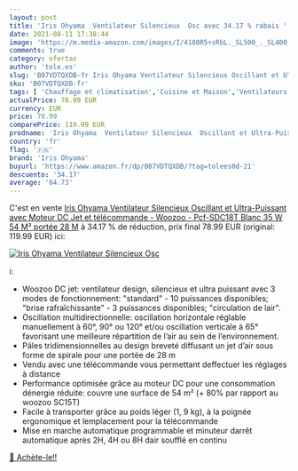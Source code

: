 ```yaml
---
layout: post
title: 'Iris Ohyama  Ventilateur Silencieux  Osc avec 34.17 % rabais '
date: 2021-08-11 17:38:44
image: 'https://m.media-amazon.com/images/I/4180R5+sRbL._SL500_._SL400_.jpg'
comments: true
category: ofertas
author: 'tole.es'
slug: 'B07VDTQXDB-fr Iris Ohyama Ventilateur Silencieux Oscillant et Ultra-...'
sku: 'B07VDTQXDB-fr'
tags: [ 'Chauffage et climatisation','Cuisine et Maison','Ventilateurs','Ventilateurs colonne','iris ohyama', ]
actualPrice: 78.99 EUR
currency: EUR
price: 78.99
comparePrice: 119.99 EUR
prodname: 'Iris Ohyama  Ventilateur Silencieux  Oscillant et Ultra-Puissant avec Moteur DC Jet et télécommande - Woozoo - Pcf-SDC18T  Blanc  35 W  54 M²  portée 28 M'
country: 'fr'
flag: '🇫🇷'
brand: 'Iris Ohyama'
buyurl: 'https://www.amazon.fr/dp/B07VDTQXDB/?tag=tolees0d-21'
descuento: '34.17'
average: '64.73'
---
```


C'est en vente [Iris Ohyama  Ventilateur Silencieux  Oscillant et Ultra-Puissant avec Moteur DC Jet et télécommande - Woozoo - Pcf-SDC18T  Blanc  35 W  54 M²  portée 28 M](https://www.amazon.fr/dp/B07VDTQXDB/?tag=tolees0d-21)  à  34.17 % de réduction, prix final  78.99 EUR (original: 119.99 EUR) ici:

[![Iris Ohyama  Ventilateur Silencieux  Osc](https://m.media-amazon.com/images/I/4180R5+sRbL._SL500_._SL400_.jpg)](https://www.amazon.fr/dp/B07VDTQXDB/?tag=tolees0d-21)

ℹ️:

- Woozoo DC jet: ventilateur design, silencieux et ultra puissant avec 3 modes de fonctionnement: "standard" - 10 puissances disponibles; "brise rafraîchissante" - 3 puissances disponibles; "circulation de lair".
- Oscillation multidirectionnelle: oscillation horizontale réglable manuellement à 60°, 90° ou 120° et/ou oscillation verticale à 65° favorisant une meilleure répartition de l’air au sein de l’environnement.
- Pâles tridimensionnelles au design breveté diffusant un jet d’air sous forme de spirale pour une portée de 28 m
- Vendu avec une télécommande vous permettant deffectuer les réglages à distance
- Performance optimisée grâce au moteur DC pour une consommation dénergie réduite: couvre une surface de 54 m² (+ 80% par rapport au woozoo SC15T)
- Facile à transporter grâce au poids léger (1, 9 kg), à la poignée ergonomique et lemplacement pour la télécommande
- Mise en marche automatique programmable et minuteur darrêt automatique après 2H, 4H ou 8H dair soufflé en continu

[🛒 Achète-le!!](https://www.amazon.fr/dp/B07VDTQXDB/?tag=tolees0d-21)
